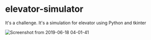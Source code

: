 # elevator-simulator
It's a challenge. It's a simulation for elevator using Python and tkinter

![Screenshot from 2019-06-18 04-01-41](https://user-images.githubusercontent.com/4701098/59648083-01959d80-917e-11e9-95d1-5f49500b1802.png)
